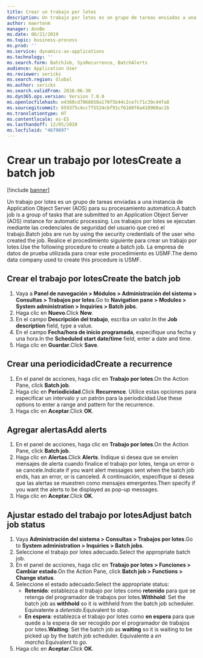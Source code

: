 ```yaml
---
title: Crear un trabajo por lotes
description: Un trabajo por lotes es un grupo de tareas enviadas a una instancia de Application Object Server (AOS) para su procesamiento automático.
author: maertenm
manager: AnnBe
ms.date: 06/21/2019
ms.topic: business-process
ms.prod: ''
ms.service: dynamics-ax-applications
ms.technology: ''
ms.search.form: BatchJob, SysRecurrence, BatchAlerts
audience: Application User
ms.reviewer: sericks
ms.search.region: Global
ms.author: sericks
ms.search.validFrom: 2016-06-30
ms.dyn365.ops.version: Version 7.0.0
ms.openlocfilehash: e4360cd7068658a170f5b44c2ce7c71c39c44fa8
ms.sourcegitcommit: 659375c4cc7f5524cbf91cf6160f6a410960ac16
ms.translationtype: HT
ms.contentlocale: es-ES
ms.lasthandoff: 12/05/2020
ms.locfileid: "4679897"
---
```

# <a name="create-a-batch-job"></a><span data-ttu-id="8134b-103">Crear un trabajo por lotes</span><span class="sxs-lookup"><span data-stu-id="8134b-103">Create a batch job</span></span>

[!include [banner](../../includes/banner.md)]

<span data-ttu-id="8134b-104">Un trabajo por lotes es un grupo de tareas enviadas a una instancia de Application Object Server (AOS) para su procesamiento automático.</span><span class="sxs-lookup"><span data-stu-id="8134b-104">A batch job is a group of tasks that are submitted to an Application Object Server (AOS) instance for automatic processing.</span></span> <span data-ttu-id="8134b-105">Los trabajos por lotes se ejecutan mediante las credenciales de seguridad del usuario que creó el trabajo.</span><span class="sxs-lookup"><span data-stu-id="8134b-105">Batch jobs are run by using the security credentials of the user who created the job.</span></span> <span data-ttu-id="8134b-106">Realice el procedimiento siguiente para crear un trabajo por lotes.</span><span class="sxs-lookup"><span data-stu-id="8134b-106">Use the following procedure to create a batch job.</span></span> <span data-ttu-id="8134b-107">La empresa de datos de prueba utilizada para crear este procedimiento es USMF.</span><span class="sxs-lookup"><span data-stu-id="8134b-107">The demo data company used to create this procedure is USMF.</span></span>


## <a name="create-the-batch-job"></a><span data-ttu-id="8134b-108">Crear el trabajo por lotes</span><span class="sxs-lookup"><span data-stu-id="8134b-108">Create the batch job</span></span>
1. <span data-ttu-id="8134b-109">Vaya a **Panel de navegación > Módulos > Administración del sistema > Consultas > Trabajos por lotes**.</span><span class="sxs-lookup"><span data-stu-id="8134b-109">Go to **Navigation pane > Modules > System administration > Inquiries > Batch jobs**.</span></span>
2. <span data-ttu-id="8134b-110">Haga clic en **Nuevo**.</span><span class="sxs-lookup"><span data-stu-id="8134b-110">Click **New**.</span></span>
3. <span data-ttu-id="8134b-111">En el campo **Descripción del trabajo**, escriba un valor.</span><span class="sxs-lookup"><span data-stu-id="8134b-111">In the **Job description** field, type a value.</span></span>
4. <span data-ttu-id="8134b-112">En el campo **Fecha/hora de inicio programada**, especifique una fecha y una hora.</span><span class="sxs-lookup"><span data-stu-id="8134b-112">In the **Scheduled start date/time** field, enter a date and time.</span></span>
5. <span data-ttu-id="8134b-113">Haga clic en **Guardar**.</span><span class="sxs-lookup"><span data-stu-id="8134b-113">Click **Save**.</span></span>

## <a name="create-a-recurrence"></a><span data-ttu-id="8134b-114">Crear una periodicidad</span><span class="sxs-lookup"><span data-stu-id="8134b-114">Create a recurrence</span></span>
1. <span data-ttu-id="8134b-115">En el panel de acciones, haga clic en **Trabajo por lotes**.</span><span class="sxs-lookup"><span data-stu-id="8134b-115">On the Action Pane, click **Batch job**.</span></span>
2. <span data-ttu-id="8134b-116">Haga clic en **Periodicidad**.</span><span class="sxs-lookup"><span data-stu-id="8134b-116">Click **Recurrence**.</span></span> <span data-ttu-id="8134b-117">Utilice estas opciones para especificar un intervalo y un patrón para la periodicidad.</span><span class="sxs-lookup"><span data-stu-id="8134b-117">Use these options to enter a range and pattern for the recurrence.</span></span>  
3. <span data-ttu-id="8134b-118">Haga clic en **Aceptar**.</span><span class="sxs-lookup"><span data-stu-id="8134b-118">Click **OK**.</span></span>

## <a name="add-alerts"></a><span data-ttu-id="8134b-119">Agregar alertas</span><span class="sxs-lookup"><span data-stu-id="8134b-119">Add alerts</span></span>
1. <span data-ttu-id="8134b-120">En el panel de acciones, haga clic en **Trabajo por lotes**.</span><span class="sxs-lookup"><span data-stu-id="8134b-120">On the Action Pane, click **Batch job**.</span></span>
2. <span data-ttu-id="8134b-121">Haga clic en **Alertas**.</span><span class="sxs-lookup"><span data-stu-id="8134b-121">Click **Alerts**.</span></span> <span data-ttu-id="8134b-122">Indique si desea que se envíen mensajes de alerta cuando finalice el trabajo por lotes, tenga un error o se cancele.</span><span class="sxs-lookup"><span data-stu-id="8134b-122">Indicate if you want alert messages sent when the batch job ends, has an error, or is canceled.</span></span> <span data-ttu-id="8134b-123">A continuación, especifique si desea que las alertas se muestren como mensajes emergentes.</span><span class="sxs-lookup"><span data-stu-id="8134b-123">Then specify if you want the alerts to be displayed as pop-up messages.</span></span>   
3. <span data-ttu-id="8134b-124">Haga clic en **Aceptar**.</span><span class="sxs-lookup"><span data-stu-id="8134b-124">Click **OK**.</span></span>

## <a name="adjust-batch-job-status"></a><span data-ttu-id="8134b-125">Ajustar estado del trabajo por lotes</span><span class="sxs-lookup"><span data-stu-id="8134b-125">Adjust batch job status</span></span>
1. <span data-ttu-id="8134b-126">Vaya **Administración del sistema > Consultas > Trabajos por lotes**.</span><span class="sxs-lookup"><span data-stu-id="8134b-126">Go to **System administration > Inquiries > Batch jobs**.</span></span>
2. <span data-ttu-id="8134b-127">Seleccione el trabajo por lotes adecuado.</span><span class="sxs-lookup"><span data-stu-id="8134b-127">Select the appropriate batch job.</span></span>
3. <span data-ttu-id="8134b-128">En el panel de acciones, haga clic en **Trabajo por lotes > Funciones > Cambiar estado**.</span><span class="sxs-lookup"><span data-stu-id="8134b-128">On the Action Pane, click **Batch job > Functions > Change status**.</span></span>
4. <span data-ttu-id="8134b-129">Seleccione el estado adecuado:</span><span class="sxs-lookup"><span data-stu-id="8134b-129">Select the appropriate status:</span></span>
    - <span data-ttu-id="8134b-130">**Retenido**: establezca el trabajo por lotes como **retenido** para que se retenga del programador de trabajos por lotes.</span><span class="sxs-lookup"><span data-stu-id="8134b-130">**Withhold**: Set the batch job as **withhold** so it is withheld from the batch job scheduler.</span></span> <span data-ttu-id="8134b-131">Equivalente a *detenido*.</span><span class="sxs-lookup"><span data-stu-id="8134b-131">Equivalent to *stop*.</span></span>
    - <span data-ttu-id="8134b-132">**En espera**: establezca el trabajo por lotes como **en espera** para que quede a la espera de ser recogido por el programador de trabajos por lotes.</span><span class="sxs-lookup"><span data-stu-id="8134b-132">**Waiting**: Set the batch job as **waiting** so it is waiting to be picked up by the batch job scheduler.</span></span> <span data-ttu-id="8134b-133">Equivalente a *en marcha*.</span><span class="sxs-lookup"><span data-stu-id="8134b-133">Equivalent to *go*.</span></span>
5. <span data-ttu-id="8134b-134">Haga clic en **Aceptar**.</span><span class="sxs-lookup"><span data-stu-id="8134b-134">Click **OK**.</span></span>
